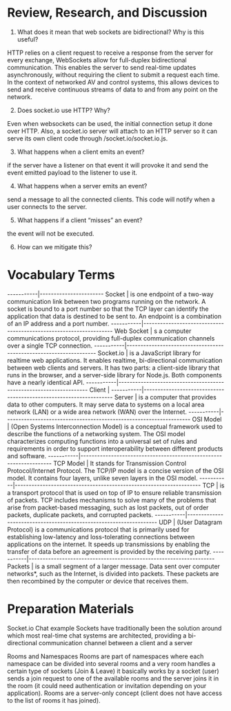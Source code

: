 # Review, Research, and Discussion

1. What does it mean that web sockets are bidirectional? Why is this useful?

HTTP relies on a client request to receive a response from the server for every exchange,
WebSockets allow for full-duplex bidirectional communication. This enables the server to send real-time updates asynchronously, without requiring the client to submit a request each time. In the context of networked AV and control systems, this allows devices to send and receive continuous streams of data to and from any point on the network.

2. Does socket.io use HTTP? Why?

Even when websockets can be used, the initial connection setup it done over HTTP. Also, a socket.io server will attach to an HTTP server so it can serve its own client code through /socket.io/socket.io.js.

3. What happens when a client emits an event?

if the server have a listener on that event it will provoke it and send the event emitted payload to the listener to use it.

4. What happens when a server emits an event?

send a message to all the connected clients. This code will notify when a user connects to the server.

5. What happens if a client “misses” an event?

the event will not be executed.

6. How can we mitigate this?

# Vocabulary Terms

-----------|-----------------------
Socket     | is one endpoint of a two-way communication link between two programs running on the network. A socket is bound to a port number so that the TCP layer can identify the application that data is destined to be sent to. An endpoint is a combination of an IP address and a port number.
-----------|-------------------------------------------------------------------
Web Socket | s a computer communications protocol, providing full-duplex communication channels over a single TCP connection.
-----------|-------------------------------------------------------------------
Socket.io  | is a JavaScript library for realtime web applications. It enables realtime, bi-directional communication between web clients and servers. It has two parts: a client-side library that runs in the browser, and a server-side library for Node.js. Both components have a nearly identical API. 
-----------|-------------------------------------------------------------------
Client     |
-----------|-------------------------------------------------------------------
Server     | is a computer that provides data to other computers. It may serve data to systems on a local area network (LAN) or a wide area network (WAN) over the Internet.
-----------|-------------------------------------------------------------------
OSI Model  | (Open Systems Interconnection Model) is a conceptual framework used to describe the functions of a networking system. The OSI model characterizes computing functions into a universal set of rules and requirements in order to support interoperability between different products and software.
-----------|-------------------------------------------------------------------
TCP Model  | It stands for Transmission Control Protocol/Internet Protocol. The TCP/IP model is a concise version of the OSI model. It contains four layers, unlike seven layers in the OSI model.
-----------|-------------------------------------------------------------------
TCP        | is a transport protocol that is used on top of IP to ensure reliable transmission of packets. TCP includes mechanisms to solve many of the problems that arise from packet-based messaging, such as lost packets, out of order packets, duplicate packets, and corrupted packets.
-----------|-------------------------------------------------------------------
UDP        | (User Datagram Protocol) is a communications protocol that is primarily used for establishing low-latency and loss-tolerating connections between applications on the internet. It speeds up transmissions by enabling the transfer of data before an agreement is provided by the receiving party.
-----------|-------------------------------------------------------------------
Packets    | is a small segment of a larger message. Data sent over computer networks*, such as the Internet, is divided into packets. These packets are then recombined by the computer or device that receives them.


# Preparation Materials

Socket.io Chat example Sockets have traditionally been the solution around which most real-time chat systems are architected, providing a bi-directional communication channel between a client and a server

Rooms and Namespaces Rooms are part of namespaces where each namespace can be divided into several rooms and a very room handles a certain type of sockets (Join & Leave) it basically works by a socket (user) sends a join request to one of the available rooms and the server joins it in the room (it could need authentication or invitation depending on your application). Rooms are a server-only concept (client does not have access to the list of rooms it has joined).